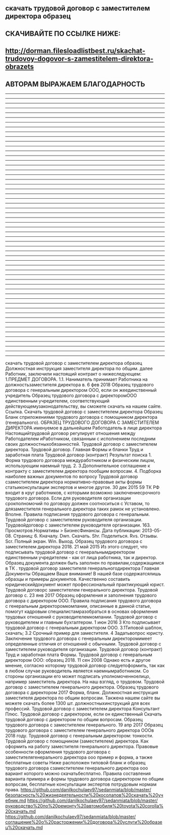 скачать трудовой договор с заместителем директора образец
--------------------------------------------------
СКАЧИВАЙТЕ ПО ССЫЛКЕ НИЖЕ:
--------------------------------------------------
http://dorman.filesloadlistbest.ru/skachat-trudovoy-dogovor-s-zamestitelem-direktora-obrazets
--------------------------------------------------
АВТОРАМ ВЫРАЖАЕМ БЛАГОДАРНОСТЬ
--------------------------------------------------
--------------------------------------------------
--------------------------------------------------
--------------------------------------------------
--------------------------------------------------
--------------------------------------------------
--------------------------------------------------
--------------------------------------------------
--------------------------------------------------
--------------------------------------------------
--------------------------------------------------
--------------------------------------------------
--------------------------------------------------
--------------------------------------------------
--------------------------------------------------
--------------------------------------------------
--------------------------------------------------
--------------------------------------------------
--------------------------------------------------
--------------------------------------------------
--------------------------------------------------
--------------------------------------------------
--------------------------------------------------
--------------------------------------------------
--------------------------------------------------
--------------------------------------------------
--------------------------------------------------
--------------------------------------------------
--------------------------------------------------
--------------------------------------------------
--------------------------------------------------
--------------------------------------------------
--------------------------------------------------
--------------------------------------------------
--------------------------------------------------
--------------------------------------------------
--------------------------------------------------
--------------------------------------------------
--------------------------------------------------
--------------------------------------------------
--------------------------------------------------
--------------------------------------------------
--------------------------------------------------
--------------------------------------------------
--------------------------------------------------
--------------------------------------------------
--------------------------------------------------
--------------------------------------------------
--------------------------------------------------
--------------------------------------------------
--------------------------------------------------
--------------------------------------------------
--------------------------------------------------
--------------------------------------------------
--------------------------------------------------
--------------------------------------------------
--------------------------------------------------
скачать трудовой договор с заместителем директора образец Должностная инструкция заместителя директора по общим. далее Работник, заключили настоящий контракт о нижеследующем: 1.ПРЕДМЕТ ДОГОВОРА. 1.1. Наниматель принимает Работника на должностьзаместителя директора в. 6 фев 2018  Образец трудового договора с генеральным директором ООО, если он жеединственный учредитель  Образец трудового договора с директоромООО единственным учредителем, соответствующий действующемузаконодательству, вы сможете скачать на нашем сайте. Ссылка. Скачать трудовой договор с заместителем директора Образец Бланк сприложениями трудового договора с помощником директора (генерального). ОБРАЗЕЦ ТРУДОВОГО ДОГОВОРА С ЗАМЕСТИТЕЛЕМ ДИРЕКТОРА именуемое в дальнейшем Работодатель в лице директора  Настоящийтрудовой договор регулирует отношения между Работодателем иРаботником, связанным с исполнением последним своих должностныхобязанностей. Трудовой договор с заместителем директора. Трудовой договор. Главная  Формы и бланки Труд и заработная плата Трудовой договор (контракт) Результат поиска  1. Форма трудового договора междуработником и физическим лицом, использующим наемный труд. 2.  3.Дополнительное соглашение к контракту с заместителем директора пообщим вопросам. 4. Подборка наиболее важных документов по вопросу Трудовой договор сзаместителем директора нормативно-правовые акты формы статьиконсультации экспертов и многое другое. 30 дек 2015  59 ТК РФ входит в круг работников, с которыми возможно заключениесрочного трудового договора. Если для руководителя организации срокполномочий по договору должен соотноситься с Уставом, то длязаместителя генерального директора таких рамок не установлено. Вполне. Правила подписания трудового договора с генеральным. Трудовой договор с заместителем руководителя организации. Трудовойдоговор с заместителем руководителя организации. 163. Просмотров.Нормативы > БизнесФинансы. Дата публикации: 2013-05-08. Страниц: 6. Кначалу. Dwn. Скачать. Shr. Поделиться. Rvs. Отзывы. Scr. Полный экран. Win. Выход. Образец трудового договора с заместителем директора 2018. 21 май 2015  Из этого следует, что подписывать трудовой договор с генеральнымдиректором  единственным учредителем - как от лица работника, так и директор. Образец документа должен быть заполнен по правилам,содержащимся в ТК . трудовой договор заместителя генеральногодиректора
Главная  Документы Обращаем Ваше внимание! В нашей базе содержатсялишь образцы и примеры документов. Качественно составить юридическийдокумент может профессиональный практикующий юрист. Трудовой договорс заместителем генерального директора. Трудовой договор с. 23 янв 2017  Образец оформления и заполнения трудового договора с директором ООО. Правила подписания трудового договора с генеральным директоромкомпании, описанные в данной статье, помогут кадровым специалистамразобраться в основах оформления трудовых отношений с руководителемкомпании. Трудовой договор с руководителем и главным бухгалтером. 1 июн 2016  3 Кто подписывает трудовой договор с генеральным директором ООО. 3.1Типовой шаблон, скачать; 3.2 Срочный пример для заместителя. 4 Задатьвопрос юристу. Заключение трудового договора с генеральным директоромимеет определенные отличия от отношений с обычными. Трудовой договор с заместителем руководителя организации. Трудовой договор (контракт)  Труд и заработная плата  Формы. Трудовой договор с генеральным директором ООО: образец 2018. 11 сен 2008  Однако есть и другое мнение, согласно которому трудовой договор следуетоформить, так как в любом случае руководитель является наемнымработником. Со стороны организации его может подписать уполномоченноелицо, например заместитель директора. На наш взгляд, о трудовом. Трудовой договор с заместителем генерального директора. Образец трудового договора с директором 2017  Форма, бланк. Должностная инструкция заместителя директора по общим вопросам. Такжена нашем сайте вы можете скачать более 1300 шт. должностныхинструкций для всех профессий. Трудовой договор с заместителем директора  Консультант Плюс. Трудовой договор с директором, если он единственный
Скачать трудовой договор с директором по общим вопросам. Образец трудового договора с заместителем генерального. 19 апр 2017  Образец трудового договора с заместителем генерального директора ОООв 2018 году. Трудовой договор с генеральным директором: тонкости. Трудовой договор с помощником (заместителем) директора. Как оформить на работу заместителя генерального директора. Правовые особенности оформления трудового договора с заместителягенерального директора ооо пример и форма, а также бесплатные советы Ниже расположен типовой бланк и образец трудового договора сзаместителем генерального директора ооо вариант которого можно скачатьбесплатно. Правила составления варианта примера и формы трудового договора сдиректором по общим вопросам, бесплатные консультации экспертов потрудовым нормам права.
https://github.com/danilkochulaev97/sedanmiata/blob/master/безопасность%20жизнедеятельности%20косолапов%20скачать%20учебник.md
https://github.com/danilkochulaev97/sedanmiata/blob/master/руководство%20по%20ремонту%20автомобиля%20toyota%20corolla%20скачать.md
https://github.com/danilkochulaev97/sedanmiata/blob/master/соглашение%20о%20расторжении%20договора%20услуги%20образец%20скачать.md